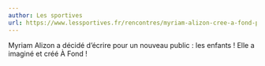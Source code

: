 ```yaml
---
author: Les sportives
url: https://www.lessportives.fr/rencontres/myriam-alizon-cree-a-fond-pour-donner-envie-de-lire-et-de-bouger/
---
```


Myriam Alizon a décidé d’écrire pour un nouveau public : les enfants ! Elle a imaginé et créé À Fond !
